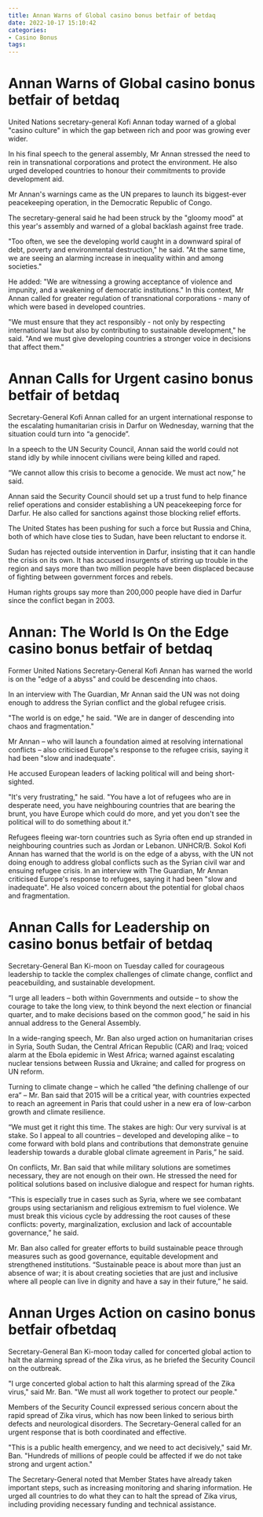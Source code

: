```yaml
---
title: Annan Warns of Global casino bonus betfair of betdaq
date: 2022-10-17 15:10:42
categories:
- Casino Bonus
tags:
---
```



#  Annan Warns of Global casino bonus betfair of betdaq

United Nations secretary-general Kofi Annan today warned of a global "casino culture" in which the gap between rich and poor was growing ever wider.

In his final speech to the general assembly, Mr Annan stressed the need to rein in transnational corporations and protect the environment. He also urged developed countries to honour their commitments to provide development aid.

Mr Annan's warnings came as the UN prepares to launch its biggest-ever peacekeeping operation, in the Democratic Republic of Congo.

The secretary-general said he had been struck by the "gloomy mood" at this year's assembly and warned of a global backlash against free trade.

"Too often, we see the developing world caught in a downward spiral of debt, poverty and environmental destruction," he said. "At the same time, we are seeing an alarming increase in inequality within and among societies."

He added: "We are witnessing a growing acceptance of violence and impunity, and a weakening of democratic institutions." In this context, Mr Annan called for greater regulation of transnational corporations - many of which were based in developed countries.

"We must ensure that they act responsibly - not only by respecting international law but also by contributing to sustainable development," he said. "And we must give developing countries a stronger voice in decisions that affect them."

#  Annan Calls for Urgent casino bonus betfair of betdaq

Secretary-General Kofi Annan called for an urgent international response to the escalating humanitarian crisis in Darfur on Wednesday, warning that the situation could turn into “a genocide”.

In a speech to the UN Security Council, Annan said the world could not stand idly by while innocent civilians were being killed and raped.

“We cannot allow this crisis to become a genocide. We must act now,” he said.

Annan said the Security Council should set up a trust fund to help finance relief operations and consider establishing a UN peacekeeping force for Darfur. He also called for sanctions against those blocking relief efforts.

The United States has been pushing for such a force but Russia and China, both of which have close ties to Sudan, have been reluctant to endorse it.

Sudan has rejected outside intervention in Darfur, insisting that it can handle the crisis on its own. It has accused insurgents of stirring up trouble in the region and says more than two million people have been displaced because of fighting between government forces and rebels.

Human rights groups say more than 200,000 people have died in Darfur since the conflict began in 2003.

#  Annan: The World Is On the Edge casino bonus betfair of betdaq

Former United Nations Secretary-General Kofi Annan has warned the world is on the "edge of a abyss" and could be descending into chaos.

In an interview with The Guardian, Mr Annan said the UN was not doing enough to address the Syrian conflict and the global refugee crisis.

"The world is on edge," he said. "We are in danger of descending into chaos and fragmentation."

Mr Annan – who will launch a foundation aimed at resolving international conflicts – also criticised Europe's response to the refugee crisis, saying it had been "slow and inadequate".

He accused European leaders of lacking political will and being short-sighted.

"It's very frustrating," he said. "You have a lot of refugees who are in desperate need, you have neighbouring countries that are bearing the brunt, you have Europe which could do more, and yet you don't see the political will to do something about it."



Refugees fleeing war-torn countries such as Syria often end up stranded in neighbouring countries such as Jordan or Lebanon. UNHCR/B. Sokol
Kofi Annan has warned that the world is on the edge of a abyss, with the UN not doing enough to address global conflicts such as the Syrian civil war and ensuing refugee crisis. In an interview with The Guardian, Mr Annan criticised Europe's response to refugees, saying it had been "slow and inadequate". He also voiced concern about the potential for global chaos and fragmentation.

#  Annan Calls for Leadership on casino bonus betfair of betdaq

Secretary-General Ban Ki-moon on Tuesday called for courageous leadership to tackle the complex challenges of climate change, conflict and peacebuilding, and sustainable development.

“I urge all leaders – both within Governments and outside – to show the courage to take the long view, to think beyond the next election or financial quarter, and to make decisions based on the common good,” he said in his annual address to the General Assembly.

In a wide-ranging speech, Mr. Ban also urged action on humanitarian crises in Syria, South Sudan, the Central African Republic (CAR) and Iraq; voiced alarm at the Ebola epidemic in West Africa; warned against escalating nuclear tensions between Russia and Ukraine; and called for progress on UN reform.

Turning to climate change – which he called “the defining challenge of our era” – Mr. Ban said that 2015 will be a critical year, with countries expected to reach an agreement in Paris that could usher in a new era of low-carbon growth and climate resilience.

“We must get it right this time. The stakes are high: Our very survival is at stake. So I appeal to all countries – developed and developing alike – to come forward with bold plans and contributions that demonstrate genuine leadership towards a durable global climate agreement in Paris,” he said.

On conflicts, Mr. Ban said that while military solutions are sometimes necessary, they are not enough on their own. He stressed the need for political solutions based on inclusive dialogue and respect for human rights.

“This is especially true in cases such as Syria, where we see combatant groups using sectarianism and religious extremism to fuel violence. We must break this vicious cycle by addressing the root causes of these conflicts: poverty, marginalization, exclusion and lack of accountable governance,” he said.

Mr. Ban also called for greater efforts to build sustainable peace through measures such as good governance, equitable development and strengthened institutions. “Sustainable peace is about more than just an absence of war; it is about creating societies that are just and inclusive where all people can live in dignity and have a say in their future,” he said.

#  Annan Urges Action on casino bonus betfair ofbetdaq

Secretary-General Ban Ki-moon today called for concerted global action to halt the alarming spread of the Zika virus, as he briefed the Security Council on the outbreak.

"I urge concerted global action to halt this alarming spread of the Zika virus," said Mr. Ban. "We must all work together to protect our people."

Members of the Security Council expressed serious concern about the rapid spread of Zika virus, which has now been linked to serious birth defects and neurological disorders. The Secretary-General called for an urgent response that is both coordinated and effective.

"This is a public health emergency, and we need to act decisively," said Mr. Ban. "Hundreds of millions of people could be affected if we do not take strong and urgent action."

The Secretary-General noted that Member States have already taken important steps, such as increasing monitoring and sharing information. He urged all countries to do what they can to halt the spread of Zika virus, including providing necessary funding and technical assistance.
